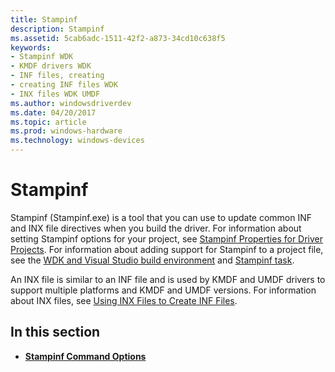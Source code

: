 ```yaml
---
title: Stampinf
description: Stampinf
ms.assetid: 5cab6adc-1511-42f2-a873-34cd10c638f5
keywords:
- Stampinf WDK
- KMDF drivers WDK
- INF files, creating
- creating INF files WDK
- INX files WDK UMDF
ms.author: windowsdriverdev
ms.date: 04/20/2017
ms.topic: article
ms.prod: windows-hardware
ms.technology: windows-devices
---
```


# Stampinf


Stampinf (Stampinf.exe) is a tool that you can use to update common INF and INX file directives when you build the driver. For information about setting Stampinf options for your project, see [Stampinf Properties for Driver Projects](https://docs.microsoft.com/en-us/windows-hardware/drivers/develop/stampinf-properties-for-driver-projects). For information about adding support for Stampinf to a project file, see the [WDK and Visual Studio build environment](wdk-and-visual-studio-build-environment.md) and [Stampinf task](stampinf-task.md).

An INX file is similar to an INF file and is used by KMDF and UMDF drivers to support multiple platforms and KMDF and UMDF versions. For information about INX files, see [Using INX Files to Create INF Files](https://msdn.microsoft.com/library/windows/hardware/ff545473).

## <span id="in_this_section"></span>In this section


-   [**Stampinf Command Options**](stampinf-command-options.md)

 

 





